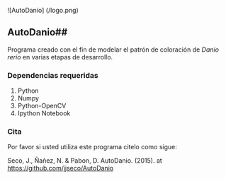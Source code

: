 ![AutoDanio] (/logo.png)



## AutoDanio##

Programa creado con el fin de modelar el patrón de coloración de _Danio_ _rerio_ en varias etapas de desarrollo.

### Dependencias requeridas ###

1. Python
2. Numpy
3. Python-OpenCV
5. Ipython Notebook


### Cita  ###
Por favor si usted utiliza este programa citelo como sigue:

Seco, J., Ñañez, N. & Pabon, D. AutoDanio. (2015). at <https://github.com/jjseco/AutoDanio>
